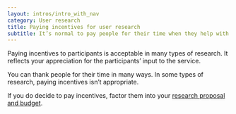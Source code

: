 ```yaml
---
layout: intros/intro_with_nav
category: User research
title: Paying incentives for user research
subtitle: It’s normal to pay people for their time when they help with research, but sometimes it isn’t appropriate.
---
```


Paying incentives to participants is acceptable in many types of research. It reflects your appreciation for the participants’ input to the service.

You can thank people for their time in many ways. In some types of research, paying incentives isn’t appropriate.

If you do decide to pay incentives, factor them into your [research proposal and budget](../planning-user-research/).
